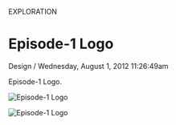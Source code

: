 <p class="type">EXPLORATION</p>

# Episode-1 Logo

<p class="meta">Design  /  Wednesday, August 1, 2012 11:26:49am</p>

Episode-1 Logo.

![Episode-1 Logo](https://farooq-agent.web.app/assets/images/works/details/36-episode-1-logo/i2.png)

![Episode-1 Logo](https://farooq-agent.web.app/assets/images/works/large/2V9Jco7T_work_image.png)
